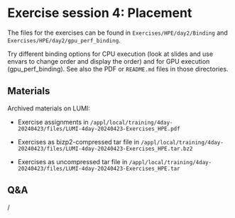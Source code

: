 # Exercise session 4: Placement

The files for the exercises can be found in `Exercises/HPE/day2/Binding`
and `Exercises/HPE/day2/gpu_perf_binding`.

Try different binding options for CPU execution (look at slides and use envars to change order and display the order) and for GPU execution (gpu_perf_binding). See also the PDF or `README.md` files in those directories.

<!--
Check slide 6 and 7 of the exercise assignments for more information.
-->

## Materials

<!--
No materials available at the moment.
-->

<!--
Temporary location of materials (for the lifetime of the training project):

-   See the exercise assignments in
    `/project/project_465001098/Slides/HPE/Exercises_day2.pdf`
    `/project/project_465001098/Slides/HPE/Exercises.pdf` (whichever is present)

-   Exercise files in `/project/project_465001098/Exercises/day2`

Temporary web-available materials:

-    Overview exercise assignments day 1-2 temporarily available on
     [this link](https://462000265.lumidata.eu/4day-20240423/files/LUMI-4day-20240423-2_Exercises_day2.pdf)
-->

Archived materials on LUMI:

-   Exercise assignments in `/appl/local/training/4day-20240423/files/LUMI-4day-20240423-Exercises_HPE.pdf`

-   Exercises as bizp2-compressed tar file in
    `/appl/local/training/4day-20240423/files/LUMI-4day-20240423-Exercises_HPE.tar.bz2`

-   Exercises as uncompressed tar file in
    `/appl/local/training/4day-20240423/files/LUMI-4day-20240423-Exercises_HPE.tar`

## Q&A

/
